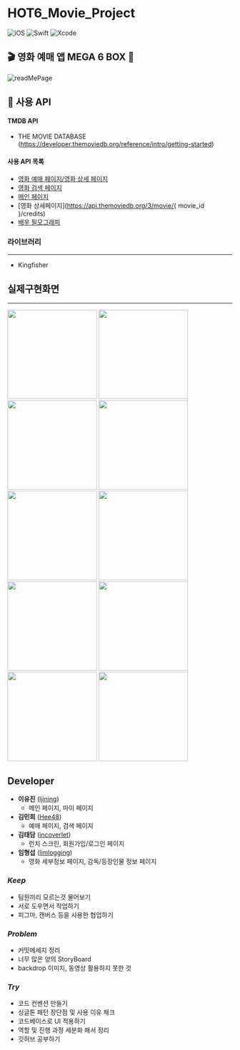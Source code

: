 # HOT6_Movie_Project

![iOS](https://img.shields.io/badge/iOS-000000?style=for-the-badge&logo=ios&logoColor=white) ![Swift](https://img.shields.io/badge/swift-F54A2A?style=for-the-badge&logo=swift&logoColor=white) ![Xcode](https://img.shields.io/badge/Xcode-007ACC?style=for-the-badge&logo=Xcode&logoColor=white)

🎬 영화 예매 앱 MEGA 6 BOX 🍿
-------------
![readMePage](https://github.com/ljining/HOT6_Movie_Project/assets/161561452/47fad75d-250d-4e6a-aad7-33bb5dc021c3)

🛜 사용 API
-------------
#### TMDB API
- THE MOVIE DATABASE (https://developer.themoviedb.org/reference/intro/getting-started)


#### 사용 API 목록 
- [영화 예매 페이지/영화 상세 페이지](https://api.themoviedb.org/3/movie/{movie_id})
- [영화 검색 페이지](https://api.themoviedb.org/3/search/movie)
- [메인 페이지](https://api.themoviedb.org/3/movie/now_playing)
- [영화 상세페이지](https://api.themoviedb.org/3/movie/{ movie_id }/credits)
- [배우 필모그래피](https://api.themoviedb.org/3/search/person)


### 라이브러리 
-------------
- Kingfisher


## 실제구현화면
-------------
<p float="left">
  <img src="https://github.com/ljining/HOT6_Movie_Project/assets/156410026/3a16e59b-ebd4-457d-ac45-5bbb0c66d124" width=200">
  <img src="https://github.com/ljining/HOT6_Movie_Project/assets/156410026/4befd92e-a536-4df9-ad7c-d3aedeef77d2" width=200">
  <img src="https://github.com/ljining/HOT6_Movie_Project/assets/156410026/f00e40a1-316f-4eb4-acb8-7ee24fa25910" width=200">
  <img src="https://github.com/ljining/HOT6_Movie_Project/assets/156410026/72348b17-0c70-4781-b289-1117cb7165d8" width=200">
  <img src="https://github.com/ljining/HOT6_Movie_Project/assets/156410026/2bfdf18d-14ab-414f-a09f-70172d39c017" width=200">
  <img src="https://github.com/ljining/HOT6_Movie_Project/assets/156410026/9c3865f4-8869-41d3-902b-a343b4c4ed1d" width=200">
  <img src="https://github.com/ljining/HOT6_Movie_Project/assets/156410026/92a4f40c-f299-49e0-ba14-4d43d08e7bfc" width=200">
  <img src="https://github.com/ljining/HOT6_Movie_Project/assets/156410026/d9f767f1-96ba-45e2-996a-c47cea8d551e" width=200">
  <img src="https://github.com/ljining/HOT6_Movie_Project/assets/156410026/80d0b62b-5478-44d6-8da1-61befbfcb3ec" width=200">
  <img src="https://github.com/ljining/HOT6_Movie_Project/assets/156410026/6028978d-eb1c-4165-b95c-5d9ab586316c" width=200">
</p>

## Developer
*  **이유진** ([ljining](https://github.com/ljining))
    - 메인 페이지, 마이 페이지 
*  **김민희** ([Hee48](https://github.com/Hee48))
    - 예매 페이지, 검색 페이지 
*  **김태담** ([incoverlet](https://github.com/incoverlet))
    - 런치 스크린, 회원가입/로그인 페이지 
*  **임형섭** ([limlogging](https://github.com/limlogging/))
    - 영화 세부정보 페이지, 감독/등장인물 정보 페이지
 


  ### ***Keep***

- 팀원끼리 모르는것 물어보기
- 서로 도우면서 작업하기
- 피그마, 캔버스 등을 사용한 협업하기

### ***Problem***

- 커밋메세지 정리
- 너무 많은 양의 StoryBoard
- backdrop 이미지, 동영상 활용하지 못한 것

### ***Try***

- 코드 컨벤션 만들기
- 싱글톤 패턴 장단점 및 사용 이유 체크
- 코드베이스로 UI 적용하기
- 역할 및 진행 과정 세분화 해서 정리
- 깃허브 공부하기
